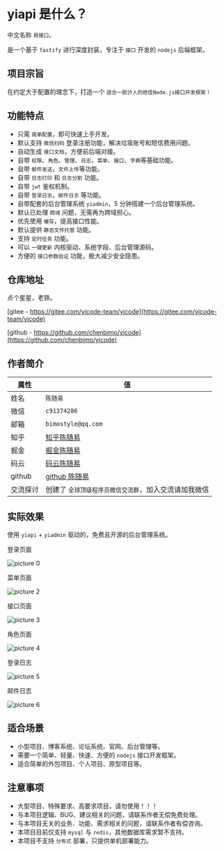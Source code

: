# yiapi 是什么？

中文名称 `易接口`。

是一个基于 `fastify` 进行深度封装，专注于 `接口` 开发的 `nodejs` 后端框架。

## 项目宗旨

在约定大于配置的理念下，打造一个 `适合一部分人的绝佳Node.js接口开发框架！`

## 功能特点

-   只需 `简单配置`，即可快速上手开发。
-   默认支持 `微信扫码` 登录注册功能，解决垃圾账号和短信费用问题。
-   自动生成 `接口文档`，方便前后端对接。
-   自带 `权限`、`角色`、`管理`、`日志`、`菜单`、`接口`、`字典`等基础功能。
-   自带 `邮件发送`，`文件上传`等功能。
-   自带 `日志打印` 和 `日志分割` 功能。
-   自带 `jwt` 鉴权机制。
-   自带 `登录日志`，`邮件日志` 等功能。
-   自带配套的后台管理系统 `yiadmin`，5 分钟搭建一个后台管理系统。
-   默认已处理 `跨域` 问题，无需再为跨域担心。
-   优先使用 `缓存`，提高接口性能。
-   默认提供 `静态文件托管` 功能。
-   支持 `定时任务` 功能。
-   可以 `一键更新` 内核驱动、系统字段、后台管理源码。
-   方便的 `接口参数验证` 功能，极大减少安全隐患。

## 仓库地址

点个星星，老铁。

[gitee - https://gitee.com/yicode-team/yicode](https://gitee.com/yicode-team/yicode)

[github - https://github.com/chenbimo/yicode](https://github.com/chenbimo/yicode)

## 作者简介

| 属性     | 值                                                    |
| -------- | ----------------------------------------------------- |
| 姓名     | `陈随易`                                              |
| 微信     | `c91374286`                                           |
| 邮箱     | `bimostyle@qq.com`                                    |
| 知乎     | [知乎陈随易](https://www.zhihu.com/people/chensuiyi)  |
| 掘金     | [掘金陈随易](https://juejin.im/user/1239904846873326) |
| 码云     | [码云陈随易](https://gitee.com/banshiweichen)         |
| github   | [github 陈随易](https://github.com/chenbimo)          |
| 交流探讨 | 创建了 `全球顶级程序员微信交流群`，加入交流请加我微信 |

## 实际效果

使用 `yiapi` + `yiadmin` 驱动的，免费且开源的后台管理系统。

登录页面

![picture 0](https://static.yicode.tech/images/202311/20231126000719.png)

菜单页面

![picture 2](https://static.yicode.tech/images/202311/20231126000809.png)

接口页面

![picture 3](https://static.yicode.tech/images/202311/20231126000833.png)

角色页面

![picture 4](https://static.yicode.tech/images/202311/20231126000913.png)

登录日志

![picture 5](https://static.yicode.tech/images/202311/20231126000935.png)

邮件日志

![picture 6](https://static.yicode.tech/images/202311/20231126001012.png)

## 适合场景

-   小型项目、博客系统、论坛系统、官网、后台管理等。
-   需要一个简单、轻量、快速、方便的 `nodejs` 接口开发框架。
-   适合简单的外包项目、个人项目、原型项目等。

## 注意事项

-   大型项目、特殊要求、高要求项目，请勿使用！！！
-   与本项目逻辑、BUG、建议相关的问题，请联系作者无偿免费处理。
-   与本项目无关的业务、功能、需求相关的问题，请联系作者有偿咨询。
-   本项目目前仅支持 `mysql` 与 `redis`，其他数据库需求暂不支持。
-   本项目不支持 `分布式` 部署，只提供单机部署能力。
